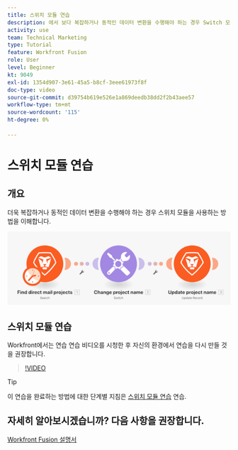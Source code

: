 ```yaml
---
title: 스위치 모듈 연습
description: 에서 보다 복잡하거나 동적인 데이터 변환을 수행해야 하는 경우 Switch 모듈을 사용하는 방법에 대해 알아봅니다 [!DNL Adobe Workfront Fusion].
activity: use
team: Technical Marketing
type: Tutorial
feature: Workfront Fusion
role: User
level: Beginner
kt: 9049
exl-id: 1354d907-3e61-45a5-b8cf-3eee61973f8f
doc-type: video
source-git-commit: d39754b619e526e1a869deedb38dd2f2b43aee57
workflow-type: tm+mt
source-wordcount: '115'
ht-degree: 0%

---
```


# 스위치 모듈 연습

## 개요

더욱 복잡하거나 동적인 데이터 변환을 수행해야 하는 경우 스위치 모듈을 사용하는 방법을 이해합니다.

![스위치 모듈을 사용하는 이미지](assets/beyond-basic-modules-4.png)

## 스위치 모듈 연습

Workfront에서는 연습 연습 비디오를 시청한 후 자신의 환경에서 연습을 다시 만들 것을 권장합니다.

>[!VIDEO](https://video.tv.adobe.com/v/335290/?quality=12)

>[!TIP]
>
>이 연습을 완료하는 방법에 대한 단계별 지침은 [스위치 모듈 연습](https://experienceleague.adobe.com/docs/workfront-learn/tutorials-workfront/fusion/exercises/switch-module.html?lang=en) 연습.


## 자세히 알아보시겠습니까? 다음 사항을 권장합니다.

[Workfront Fusion 설명서](https://experienceleague.adobe.com/docs/workfront/using/adobe-workfront-fusion/workfront-fusion-2.html?lang=en)
